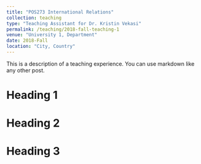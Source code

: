 ```yaml
---
title: "POS273 International Relations"
collection: teaching
type: "Teaching Assistant for Dr. Kristin Vekasi"
permalink: /teaching/2018-fall-teaching-1
venue: "University 1, Department"
date: 2018-Fall
location: "City, Country"
---
```


This is a description of a teaching experience. You can use markdown like any other post.

Heading 1
======

Heading 2
======

Heading 3
======